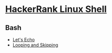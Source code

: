 # [HackerRank Linux Shell](https://www.hackerrank.com/domains/shell)

## Bash
- [Let's Echo](https://www.hackerrank.com/challenges/bash-tutorials-lets-echo/problem)
- [Looping and Skipping](https://www.hackerrank.com/challenges/bash-tutorials---looping-and-skipping/problem)